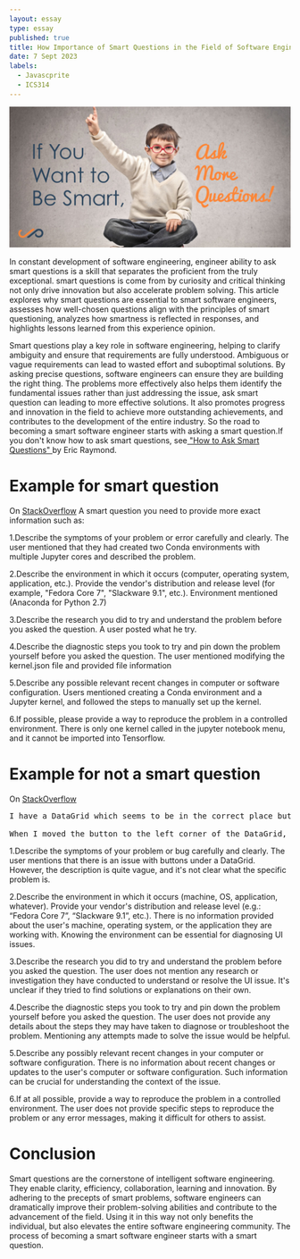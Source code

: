 ```yaml
---
layout: essay
type: essay
published: true
title: How Importance of Smart Questions in the Field of Software Engineering
date: 7 Sept 2023
labels: 
  - Javascprite
  - ICS314
---
```

<img src="../img/smart-questions/89393ad5b3164900508545805c3dd45.jpg">

In constant development of software engineering, engineer ability to ask smart questions is a skill that separates the proficient from the truly exceptional. smart questions is come from by curiosity and critical thinking not only drive innovation but also accelerate problem solving. This article explores why smart questions are essential to smart software engineers, assesses how well-chosen questions align with the principles of smart questioning, analyzes how smartness is reflected in responses, and highlights lessons learned from this experience opinion.
<br>

Smart questions play a key role in software engineering, helping to clarify ambiguity and ensure that requirements are fully understood. Ambiguous or vague requirements can lead to wasted effort and suboptimal solutions. By asking precise questions, software engineers can ensure they are building the right thing. The problems more effectively also helps them identify the fundamental issues rather than just addressing the issue, ask smart question can leading to more effective solutions. It also promotes progress and innovation in the field to achieve more outstanding achievements, and contributes to the development of the entire industry. So the road to becoming a smart software engineer starts with asking a smart question.If you don't know how to ask smart questions, see<a href="http://www.catb.org/esr/faqs/smart-questions.html"> "How to Ask Smart Questions" </a>by Eric Raymond.
<br>
<h1>Example for smart question</h1>
On <a href="https://stackoverflow.com/questions/39604271/conda-environments-not-showing-up-in-jupyter-notebook?rq=2">StackOverflow</a>
A smart question you need to provide more exact information such as:

1.Describe the symptoms of your problem or error carefully and clearly.
The user mentioned that they had created two Conda environments with multiple Jupyter cores and described the problem.

2.Describe the environment in which it occurs (computer, operating system, application, etc.). Provide the vendor's distribution and release level (for example, "Fedora Core 7", "Slackware 9.1", etc.).
Environment mentioned (Anaconda for Python 2.7)

3.Describe the research you did to try and understand the problem before you asked the question.
A user posted what he try.

4.Describe the diagnostic steps you took to try and pin down the problem yourself before you asked the question.
The user mentioned modifying the kernel.json file and provided file information

5.Describe any possible relevant recent changes in computer or software configuration.
Users mentioned creating a Conda environment and a Jupyter kernel, and followed the steps to manually set up the kernel.

6.If possible, please provide a way to reproduce the problem in a controlled environment.
There is only one kernel called in the jupyter notebook menu, and it cannot be imported into Tensorflow.
                       
<h1>Example for not a smart question</h1>
                       
On <a href="https://stackoverflow.com/questions/77065018/wpf-elements-are-not-in-their-places">StackOverflow</a>
<pre>
I have a DataGrid which seems to be in the correct place but the buttons under my DG are messed up somehow Here's what the design pane shows And here's what I see when I run the code

When I moved the button to the left corner of the DataGrid, it was at the same place where the designer showed.”Describe the symptoms of your problem or bug carefully and clearly.
</pre>

1.Describe the symptoms of your problem or bug carefully and clearly.
The user mentions that there is an issue with buttons under a DataGrid. However, the description is quite vague, and it's not clear what the specific problem is.

2.Describe the environment in which it occurs (machine, OS, application, whatever). Provide your vendor's distribution and release level (e.g.: “Fedora Core 7”, “Slackware 9.1”, etc.).
There is no information provided about the user's machine, operating system, or the application they are working with. Knowing the environment can be essential for diagnosing UI issues.

3.Describe the research you did to try and understand the problem before you asked the question.
The user does not mention any research or investigation they have conducted to understand or resolve the UI issue. It's unclear if they tried to find solutions or explanations on their own.

4.Describe the diagnostic steps you took to try and pin down the problem yourself before you asked the question.
The user does not provide any details about the steps they may have taken to diagnose or troubleshoot the problem. Mentioning any attempts made to solve the issue would be helpful.

5.Describe any possibly relevant recent changes in your computer or software configuration.
There is no information about recent changes or updates to the user's computer or software configuration. Such information can be crucial for understanding the context of the issue.

6.If at all possible, provide a way to reproduce the problem in a controlled environment.
The user does not provide specific steps to reproduce the problem or any error messages, making it difficult for others to assist.

<h1>Conclusion</h1>
Smart questions are the cornerstone of intelligent software engineering. They enable clarity, efficiency, collaboration, learning and innovation. By adhering to the precepts of smart problems, software engineers can dramatically improve their problem-solving abilities and contribute to the advancement of the field. Using it in this way not only benefits the individual, but also elevates the entire software engineering community. The process of becoming a smart software engineer starts with a smart question.
